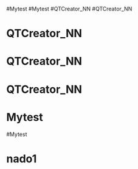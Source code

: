 #Mytest
#Mytest
#QTCreator_NN
#QTCreator_NN
# QTCreator_NN
# QTCreator_NN
# QTCreator_NN
# Mytest
#Mytest
# nado1

